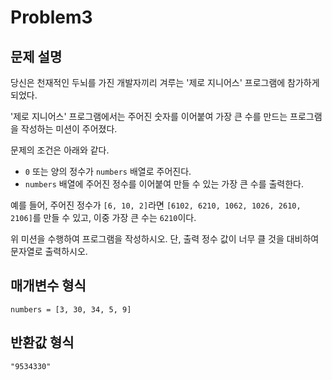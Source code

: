 # Problem3

## 문제 설명

당신은 천재적인 두뇌를 가진 개발자끼리 겨루는 '제로 지니어스' 프로그램에 참가하게 되었다.

'제로 지니어스' 프로그램에서는 주어진 숫자를 이어붙여 가장 큰 수를 만드는 프로그램을 작성하는 미션이 주어졌다.

문제의 조건은 아래와 같다.

- `0` 또는 양의 정수가 `numbers` 배열로 주어진다.
- `numbers` 배열에 주어진 정수를 이어붙여 만들 수 있는 가장 큰 수를 출력한다.

예를 들어, 주어진 정수가 `[6, 10, 2]`라면 `[6102, 6210, 1062, 1026, 2610, 2106]`를 만들 수 있고, 이중 가장 큰 수는 `6210`이다.

위 미션을 수행하여 프로그램을 작성하시오. 단, 출력 정수 값이 너무 클 것을 대비하여 문자열로 출력하시오.


## 매개변수 형식

`numbers = [3, 30, 34, 5, 9]`

## 반환값 형식

`"9534330"`